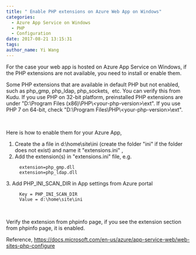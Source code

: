 ```yaml
---
title: " Enable PHP extensions on Azure Web App on Windows"
categories:
  - Azure App Service on Windows
  - PHP
  - Configuration
date: 2017-08-21 13:15:31
tags:
author_name: Yi Wang
---
```


For the case your web app is hosted on Azure App Service on Windows, if the PHP extensions are not available, you need to install or enable them.

Some PHP extensions that are available in default PHP but not enabled, such as php\_gmp, php\_ldap, php\_sockets,  etc. You can verify this from Kudu. If you use PHP on 32-bit platform, preinstalled PHP extensions are under "D:\\Program Files (x86)\\PHP\\\<your-php-version\>\\ext". If you use PHP 7 on 64-bit, check "D:\\Program Files\\PHP\\\<your-php-version\>\\ext".

 

Here is how to enable them for your Azure App,

1.  Create the a file in d:\\home\\site\\ini (create the folder "ini" if the folder does not exist) and name it "extensions.ini" ,
2.  Add the extension(s) in "extensions.ini" file, e.g.

<!-- -->

         extension=php_gmp.dll
         extension=php_ldap.dll

3\. Add PHP\_INI\_SCAN\_DIR in App settings from Azure portal

         Key = PHP_INI_SCAN_DIR
         Value = d:\home\site\ini

 

Verify the extension from phpinfo page, if you see the extension section from phpinfo page, it is enabled.

Reference, <https://docs.microsoft.com/en-us/azure/app-service-web/web-sites-php-configure>
